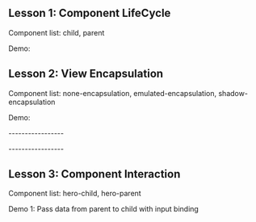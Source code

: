 ## Lesson 1: Component LifeCycle

Component list: child, parent

Demo: 
    <app-parent></app-parent>

## Lesson 2: View Encapsulation

Component list: none-encapsulation, emulated-encapsulation, shadow-encapsulation

Demo: 
    <app-none-encapsulation></app-none-encapsulation>
    <p>-----------------</p>
    <app-emulated-encapsulation></app-emulated-encapsulation>
    <p>-----------------</p>
    <app-shadow-encapsulation></app-shadow-encapsulation>

## Lesson 3: Component Interaction

Component list: hero-child, hero-parent

Demo 1: Pass data from parent to child with input binding
    <app-hero-parent></app-hero-parent>
